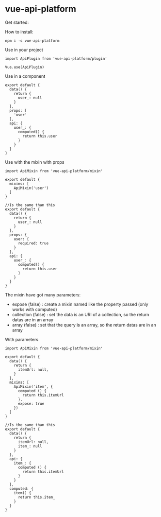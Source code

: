 # vue-api-platform

Get started:

How to install:

```shell
npm i -s vue-api-platform
```

Use in your project 
```vuejs
import ApiPlugin from 'vue-api-platform/plugin'

Vue.use(ApiPlugin)
```

Use in a component
```vuejs
export default {
  data() {
    return {
      user_: null
    }
  },
  props: [
    'user'
  ],
  api: {
    user_: {
      computed() {
        return this.user
      }
    }
  }
}
```

Use with the mixin with props

```vuejs
import ApiMixin from 'vue-api-platform/mixin'

export default {
  mixins: [
    ApiMixin('user')
  ]
}

//Is the same than this
export default {
  data() {
    return {
      user_: null
    }
  },
  props: {
    user: {
      required: true
    }
  },
  api: {
    user_: {
      computed() {
        return this.user
      }
    }
  }
}
```

The mixin have got many parameters:

- expose (false) : create a mixin named like the property passed (only works with computed)
- collection (false) : set the data is an URI of a collection, so the return datas are in an array
- array (false) : set that the query is an array, so the return datas are in an array

With parameters

```vuejs
import ApiMixin from 'vue-api-platform/mixin'

export default {
  data() {
    return {
      itemUrl: null,
    }
  },
  mixins: [
    ApiMixin('item', {
      computed () {
        return this.itemUrl
      },
      expose: true
    })
  ]
}

//Is the same than this
export default {
  data() {
    return {
      itemUrl: null,
      item_: null
    }
  },
  api: {
    item_: {
      computed () {
        return this.itemUrl
      }
    }
  },
  computed: {
    item() {
      return this.item_
    }  
  }
}
```
